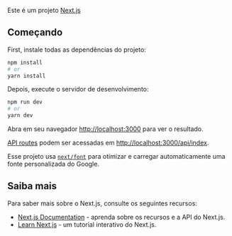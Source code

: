 Este é um projeto [Next.js](https://nextjs.org/)

## Começando

First, instale todas as dependências do projeto:

```bash
npm install
# or
yarn install
```

Depois, execute o servidor de desenvolvimento:

```bash
npm run dev
# or
yarn dev
```

Abra em seu navegador [http://localhost:3000](http://localhost:3000) para ver o resultado.

[API routes](https://nextjs.org/docs/api-routes/introduction) podem ser acessadas em [http://localhost:3000/api/index](http://localhost:3000/api/index).


Esse projeto usa [`next/font`](https://nextjs.org/docs/basic-features/font-optimization) para otimizar e carregar automaticamente uma fonte personalizada do Google.

## Saiba mais

Para saber mais sobre o Next.js, consulte os seguintes recursos:

- [Next.js Documentation](https://nextjs.org/docs) - aprenda sobre os recursos e a API do Next.js.
- [Learn Next.js](https://nextjs.org/learn) - um tutorial interativo do Next.js.